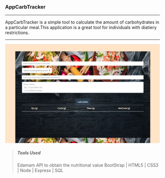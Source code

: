 
### AppCarbTracker
***
AppCarbTracker is a simple tool to calculate the amount of carbohydrates in a particular meal.This application is a great tool for individuals with diatiery restrictions.
***
 ![Screenshot](./public/assets/css/CarbTracker.jpg)

>##### Tools Used
>Edamam API to obtain the nutritional value
>BootStrap | HTML5 | CSS3 | Node | Express | SQL 

